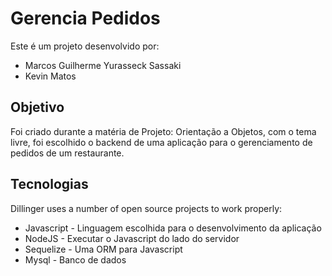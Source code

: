 # Gerencia Pedidos

Este é um projeto desenvolvido por:
- Marcos Guilherme Yurasseck Sassaki
- Kevin Matos

## Objetivo
Foi criado durante a matéria de Projeto: Orientação a Objetos, com o tema livre, foi escolhido o backend de uma aplicação para o gerenciamento de pedidos de um restaurante.

## Tecnologias

Dillinger uses a number of open source projects to work properly:

- Javascript - Linguagem escolhida para o desenvolvimento da aplicação
- NodeJS - Executar o Javascript do lado do servidor
- Sequelize - Uma ORM para Javascript
- Mysql - Banco de dados
